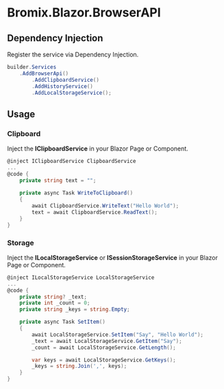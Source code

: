# Bromix.Blazor.BrowserAPI

## Dependency Injection

Register the service via Dependency Injection.

```csharp
builder.Services
    .AddBrowserApi()
        .AddClipboardService()
        .AddHistoryService()
        .AddLocalStorageService();
```

## Usage

### Clipboard

Inject the **IClipboardService** in your Blazor Page or Component.

```csharp
@inject IClipboardService ClipboardService
...
@code {
    private string text = "";
    
    private async Task WriteToClipboard()
    {
        await ClipboardService.WriteText("Hello World");
        text = await ClipboardService.ReadText();
    }
}
```

### Storage

Inject the **ILocalStorageService** or **ISessionStorageService** in your Blazor Page or Component.

```csharp
@inject ILocalStorageService LocalStorageService
...
@code {
    private string? _text;
    private int _count = 0;
    private string _keys = string.Empty;

    private async Task SetItem()
    {
        await LocalStorageService.SetItem("Say", "Hello World");
        _text = await LocalStorageService.GetItem("Say");
        _count = await LocalStorageService.GetLength();

        var keys = await LocalStorageService.GetKeys();
        _keys = string.Join(',', keys);
    }
}
```
